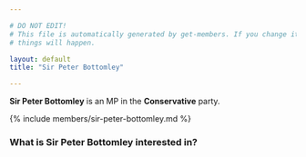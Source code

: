 ```yaml
---

# DO NOT EDIT!
# This file is automatically generated by get-members. If you change it, bad
# things will happen.

layout: default
title: "Sir Peter Bottomley"

---
```


**Sir Peter Bottomley** is an MP in the **Conservative** party.

{% include members/sir-peter-bottomley.md %}

### What is Sir Peter Bottomley interested in?


